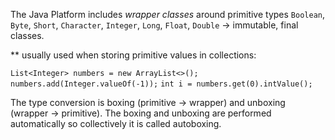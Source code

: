 The Java Platform includes *wrapper classes* around primitive types
`Boolean`,  `Byte`, `Short`, `Character`, `Integer`,  `Long`,  `Float`,  `Double`
	-> immutable, final classes. 

** usually used when storing primitive values in collections:

`List<Integer> numbers = new ArrayList<>();`
`numbers.add(Integer.valueOf(-1));`
`int i = numbers.get(0).intValue();`

The type conversion is boxing (primitive -> wrapper) and unboxing (wrapper -> primitive). The boxing and unboxing are performed automatically so collectively it is called autoboxing.  


